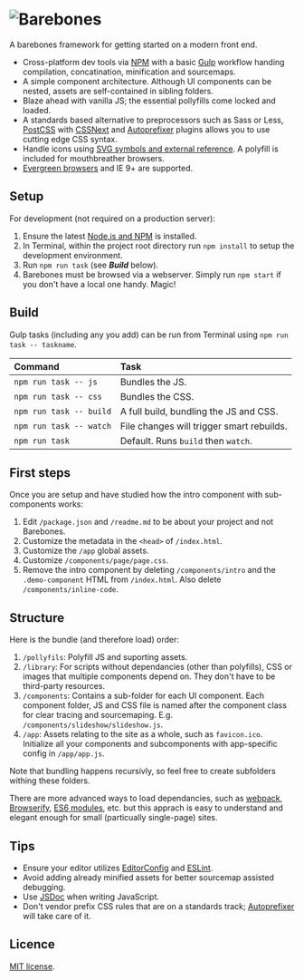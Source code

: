# ![Barebones](http://jaydenseric.com/shared/barebones-logo.svg)

A barebones framework for getting started on a modern front end.

- Cross-platform dev tools via [NPM](https://npmjs.com) with a basic [Gulp](http://gulpjs.com) workflow handing compilation, concatination, minification and sourcemaps.
- A simple component architecture. Although UI components can be nested, assets are self-contained in sibling folders.
- Blaze ahead with vanilla JS; the essential pollyfills come locked and loaded.
- A standards based alternative to preprocessors such as Sass or Less, [PostCSS](https://github.com/postcss/postcss) with [CSSNext](http://cssnext.io) and [Autoprefixer](https://github.com/postcss/autoprefixer) plugins allows you to use cutting edge CSS syntax.
- Handle icons using [SVG symbols and external reference](https://css-tricks.com/svg-use-with-external-reference-take-2). A polyfill is included for mouthbreather browsers.
- [Evergreen browsers](http://stackoverflow.com/a/19060334) and IE 9+ are supported.

## Setup

For development (not required on a production server):

1. Ensure the latest [Node.js and NPM](https://nodejs.org) is installed.
2. In Terminal, within the project root directory run `npm install` to setup the development environment.
3. Run `npm run task` (see ***Build*** below).
4. Barebones must be browsed via a webserver. Simply run `npm start` if you don't have a local one handy. Magic!

## Build

Gulp tasks (including any you add) can be run from Terminal using `npm run task -- taskname`.

| Command                 | Task                                      |
|:------------------------|:------------------------------------------|
| `npm run task -- js`    | Bundles the JS.                           |
| `npm run task -- css`   | Bundles the CSS.                          |
| `npm run task -- build` | A full build, bundling the JS and CSS.    |
| `npm run task -- watch` | File changes will trigger smart rebuilds. |
| `npm run task`          | Default. Runs `build` then `watch`.       |

## First steps

Once you are setup and have studied how the intro component with sub-components works:

1. Edit `/package.json` and `/readme.md` to be about your project and not Barebones.
2. Customize the metadata in the `<head>` of  `/index.html`.
3. Customize the `/app` global assets.
4. Customize `/components/page/page.css`.
5. Remove the intro component by deleting `/components/intro` and the `.demo-component` HTML from `/index.html`. Also delete `/components/inline-code`.

## Structure

Here is the bundle (and therefore load) order:

1. `/pollyfils`: Polyfill JS and suporting assets.
2. `/library`: For scripts without dependancies (other than polyfills), CSS or images that multiple components depend on. They don't have to be third-party resources.
3. `/components`: Contains a sub-folder for each UI component. Each component folder, JS and CSS file is named after the component class for clear tracing and sourcemaping. E.g. `/components/slideshow/slideshow.js`.
4. `/app`: Assets relating to the site as a whole, such as `favicon.ico`. Initialize all your components and subcomponents with app-specific config in `/app/app.js`.

Note that bundling happens recursivly, so feel free to create subfolders withing these folders.

There are more advanced ways to load dependancies, such as [webpack](https://webpack.github.io), [Browserify](http://browserify.org), [ES6 modules](http://exploringjs.com/es6/ch_modules.html), etc. but this apprach is easy to understand and elegant enough for small (particually single-page) sites.

## Tips

- Ensure your editor utilizes [EditorConfig](http://editorconfig.org) and [ESLint](http://eslint.org).
- Avoid adding already minified assets for better sourcemap assisted debugging.
- Use [JSDoc](http://usejsdoc.org) when writing JavaScript.
- Don't vendor prefix CSS rules that are on a standards track; [Autoprefixer](https://github.com/postcss/autoprefixer) will take care of it.

## Licence

[MIT license](https://en.wikipedia.org/wiki/MIT_License).
